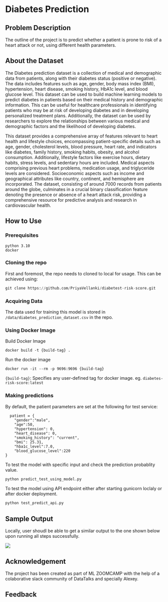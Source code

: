 # Diabetes Prediction

## Problem Description

The outline of the project is to predict whether a patient is prone to risk of a heart attack or not, using different health parameters.

## About the Dataset
 
The Diabetes prediction dataset is a collection of medical and demographic data from patients, along with their diabetes status (positive or negative). The data includes features such as age, gender, body mass index (BMI), hypertension, heart disease, smoking history, HbA1c level, and blood glucose level. This dataset can be used to build machine learning models to predict diabetes in patients based on their medical history and demographic information. This can be useful for healthcare professionals in identifying patients who may be at risk of developing diabetes and in developing personalized treatment plans. Additionally, the dataset can be used by researchers to explore the relationships between various medical and demographic factors and the likelihood of developing diabetes.

This dataset provides a comprehensive array of features relevant to heart health and lifestyle choices, encompassing patient-specific details such as age, gender, cholesterol levels, blood pressure, heart rate, and indicators like diabetes, family history, smoking habits, obesity, and alcohol consumption. Additionally, lifestyle factors like exercise hours, dietary habits, stress levels, and sedentary hours are included. Medical aspects comprising previous heart problems, medication usage, and triglyceride levels are considered. Socioeconomic aspects such as income and geographical attributes like country, continent, and hemisphere are incorporated. The dataset, consisting of around 7000 records from patients around the globe, culminates in a crucial binary classification feature denoting the presence or absence of a heart attack risk, providing a comprehensive resource for predictive analysis and research in cardiovascular health.

## How to Use 

### Prerequisites

```
python 3.10
docker
```

### Cloning the repo

First and foremost, the repo needs to cloned to local for usage. This can be achieved using:

```python
git clone https://github.com/PriyaVellanki/diabetest-risk-score.git
```

### Acquiring Data

The data used for training this model is stored in `/data/diabetes_prediction_dataset.csv` in the repo.

### Using Docker Image

Build Docker Image

```
docker build -t {build-tag} .
```
Run the docker image

```
docker run -it --rm -p 9696:9696 {build-tag}
```


`{build-tag}`: Specifies any user-defined tag for docker image. eg. `diabetes-risk-score:latest `

### Making predictions

By default, the patient parameters are set at the following for test service:

```
  patient = {
    "gender":"male",
    "age":50,
    "hypertension": 0,
    "heart_disease": 0,
    "smoking_history": "current",
    "bmi": 25.31,
    "hba1c_level":7.0,
    "blood_glucose_level":220
}
```

To test the model with specific input and check the prediction probablity value.

```python
python predict_test_using_model.py
```
To test the model using API endpoint either after starting gunicorn loclaly or after docker deployment.

```python
python test_predict_api.py
```

## Sample Output

Locally, user shoudl be able to get a similar output to the one shown below upon running all steps successfully.

![](https://user-images.githubusercontent.com/36514922/281501596-f29725d2-cd80-41cb-9428-847c318426ed.png)

## Acknowledgement

The project has been created as part of ML ZOOMCAMP with the help of a colaborative slack community of DataTalks and specially Alexey.

## Feedback

